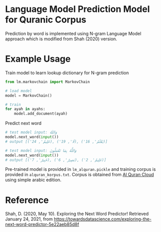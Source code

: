 # Language Model Prediction Model for Quranic Corpus
Prediction by word is implemented using N-gram Language Model approach which is modified from Shah (2020) version.

# Example Usage
Train model to learn lookup dictionary for N-gram prediction
```python
from lm.markovchain import MarkovChain

# load model
model = MarkovChain()

# train
for ayah in ayahs:
    model.add_document(ayah)
```

Predict next word
```python
# test model input: وَاللَّهُ
model.next_word(input())
# output [('عَلِيمٌ', 24), ('لَا', 19), ('يَعْلَمُ', 16)]

# test model input: وَاللَّهُ بِمَا تَعْمَلُونَ
model.next_word(input())
# output [('خَبِيرٌ', 7), ('بَصِيرٌ', 6), ('عَلِيمٌ', 2)]
```

Pre-trained model is provided in ``lm_alquran.pickle`` and training corpus is provided in ``alquran_korpus.txt``. Corpus is obtained from [Al Quran Cloud](http://api.alquran.cloud/) using simple arabic edition.

# Reference
Shah, D. (2020, May 10). Exploring the Next Word Predictor! Retrieved January 24, 2021, from https://towardsdatascience.com/exploring-the-next-word-predictor-5e22aeb85d8f
